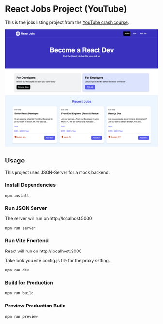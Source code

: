 # React Jobs Project (YouTube)

This is the jobs listing project from the [YouTube crash course](https://youtu.be/LDB4uaJ87e0).

<img src="public/screen.png" />

## Usage

This project uses JSON-Server for a mock backend.

### Install Dependencies

```bash
npm install
```

### Run JSON Server

The server will run on http://localhost:5000

```bash
npm run server
```

### Run Vite Frontend

React will run on http://localhost:3000

Take look you vite.config.js file for the proxy setting.

```bash
npm run dev
```

### Build for Production

```bash
npm run build
```

### Preview Production Build

```bash
npm run preview
```
